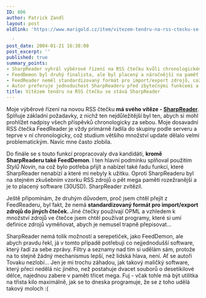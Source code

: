 ```yaml
---
ID: 806
author: Patrick Zandl
layout: post
oldlink: 'https://www.marigold.cz/item/vitezem-tendru-na-rss-ctecku-se-stava-sharpreader

  '
post_date: 2004-01-21 16:38:00
post_excerpt: ''
published: true
summary_points:
- SharpReader vyhrál výběrové řízení na RSS čtečku kvůli chronologickému řazení příspěvků.
- FeedDemon byl druhý finalista, ale byl placený a náročnější na paměť.
- FeedReader neměl standardizovaný formát pro import/export zdrojů, což vadilo autorovi.
- Autor preferuje jednoduchost SharpReaderu před zbytečnými funkcemi a filtry.
title: Vítězem tendru na RSS čtečku se stává SharpReader
---
```


<p>
Moje výběrové řízení na novou RSS čtečku <STRONG>má svého vítěze - </STRONG><A href="http://www.sharpreader.net/" target=_blank><STRONG>SharpReader</STRONG></A>. Splňuje základní požadavky, z nichž ten nejdůležitější byl ten, abych si mohl prohlížet nadpisy všech příspěvků chronologicky za sebou. Moje dosavadní RSS čtečka FeedReader je vždy primárně řadila do skupiny podle serveru a teprve v ní chronologicky, což studium většího množství update dělalo velmi problematickým. Navíc mne často zlobila. </p>

<p>
Do finále se s touto funkcí propracovaly dva kandidáti, <STRONG>kromě SharpReaderu také FeedDemon</STRONG>. I ten hlavní podmínku splňoval použitím <EM>Stylů Novin</EM>, na což bylo potřeba přijít a nabízel také řadu funkcí, které SharpReader nenabízí a které mi nebyly k užitku. Oproti SharpReaderu byl na stejném zkušebním vzorku RSS zdrojů o pět mega paměti rozežranější a je to placený software (30USD). SharpReader zvítězil. </p>

<p>
Ještě připomínám, že druhým důvodem, proč jsem chtěl přejít z FeedReaderu, byl fakt, že nemá <STRONG>standardizovaný formát pro import/export zdrojů do jiných čteček.</STRONG> Jiné čtečky používají OPML a vzhledem k množství zdrojů ve čtečce jsem chtěl používat programy, které si umí definice zdrojů vyměňovat, abych je nemusel trapně přepisovat...</p>

<p>
SharpReader nemá tolik možností a serepetiček, jako FeedDemon, ale abych pravdu řekl, já v tomto případě potřebuji co nejjednodušší software, který řadí za sebe zprávy. Filtry a seznamy nad tím si udělám sám, protože na to stejně žádný mechanismus lepší, než lidská hlava, není. Ať se autoři Tovaku nezlobí... Jen je mi trochu záhadou, jak takový maličký software, který přeci nedělá nic jiného, než postahuje dvacet souborů o desetikilové délce, najednou zabere v paměti třicet mega. Fuj - včak tohle má být utilitka na třista kilo maximálně, jak se to dneska programuje, že se z toho udělá takový moloch :(</p>